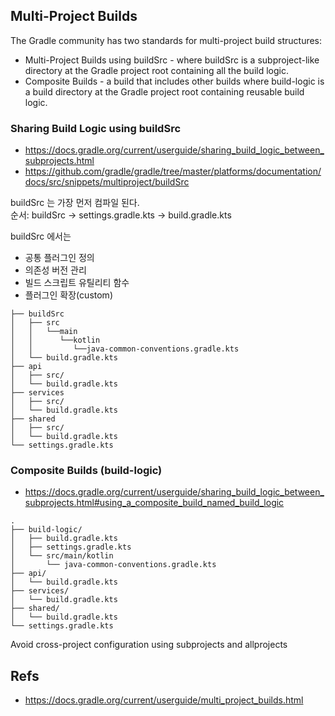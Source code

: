 


## Multi-Project Builds
The Gradle community has two standards for multi-project build structures:
- Multi-Project Builds using buildSrc - where buildSrc is a subproject-like directory at the Gradle project root containing all the build logic.
- Composite Builds - a build that includes other builds where build-logic is a build directory at the Gradle project root containing reusable build logic.


### Sharing Build Logic using buildSrc
- https://docs.gradle.org/current/userguide/sharing_build_logic_between_subprojects.html
- https://github.com/gradle/gradle/tree/master/platforms/documentation/docs/src/snippets/multiproject/buildSrc

buildSrc 는 가장 먼저 컴파일 된다.  
순서: buildSrc -> settings.gradle.kts -> build.gradle.kts

buildSrc 에서는
- 공통 플러그인 정의
- 의존성 버전 관리
- 빌드 스크립트 유틸리티 함수
- 플러그인 확장(custom)

```text
├── buildSrc
│   ├── src
│   │   └──main
│   │      └──kotlin
│   │         └──java-common-conventions.gradle.kts  
│   └── build.gradle.kts
├── api
│   ├── src/
│   └── build.gradle.kts            
├── services
│   ├── src/
│   └── build.gradle.kts            
├── shared
│   ├── src/
│   └── build.gradle.kts            
└── settings.gradle.kts
```

### Composite Builds (build-logic)
- https://docs.gradle.org/current/userguide/sharing_build_logic_between_subprojects.html#using_a_composite_build_named_build_logic
```text
.
├── build-logic/                   
│   ├── build.gradle.kts
│   ├── settings.gradle.kts
│   └── src/main/kotlin
│       └── java-common-conventions.gradle.kts
├── api/
│   └── build.gradle.kts           
├── services/
│   └── build.gradle.kts           
├── shared/
│   └── build.gradle.kts           
└── settings.gradle.kts    
```

Avoid cross-project configuration using subprojects and allprojects



## Refs
- https://docs.gradle.org/current/userguide/multi_project_builds.html
